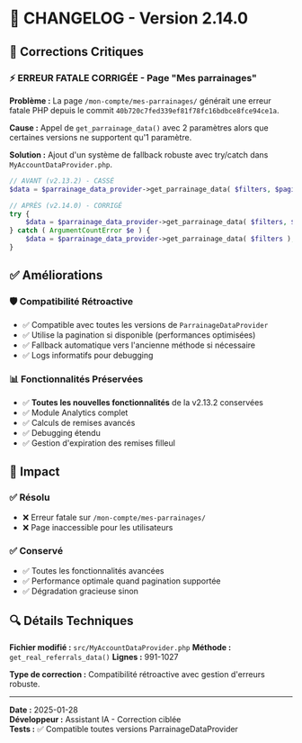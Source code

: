 # 🚀 CHANGELOG - Version 2.14.0

## 🔧 Corrections Critiques

### ⚡ **ERREUR FATALE CORRIGÉE - Page "Mes parrainages"**

**Problème :** La page `/mon-compte/mes-parrainages/` générait une erreur fatale PHP depuis le commit `40b720c7fed339ef81f78fc16bdbce8fce94ce1a`.

**Cause :** Appel de `get_parrainage_data()` avec 2 paramètres alors que certaines versions ne supportent qu'1 paramètre.

**Solution :** Ajout d'un système de fallback robuste avec try/catch dans `MyAccountDataProvider.php`.

```php
// AVANT (v2.13.2) - CASSÉ
$data = $parrainage_data_provider->get_parrainage_data( $filters, $pagination );

// APRÈS (v2.14.0) - CORRIGÉ
try {
    $data = $parrainage_data_provider->get_parrainage_data( $filters, $pagination );
} catch ( ArgumentCountError $e ) {
    $data = $parrainage_data_provider->get_parrainage_data( $filters );
}
```

## ✅ **Améliorations**

### 🛡️ **Compatibilité Rétroactive**

- ✅ Compatible avec toutes les versions de `ParrainageDataProvider`
- ✅ Utilise la pagination si disponible (performances optimisées)
- ✅ Fallback automatique vers l'ancienne méthode si nécessaire
- ✅ Logs informatifs pour debugging

### 📊 **Fonctionnalités Préservées**

- ✅ **Toutes les nouvelles fonctionnalités** de la v2.13.2 conservées
- ✅ Module Analytics complet
- ✅ Calculs de remises avancés
- ✅ Debugging étendu
- ✅ Gestion d'expiration des remises filleul

## 🎯 **Impact**

### ✅ **Résolu**

- ❌ Erreur fatale sur `/mon-compte/mes-parrainages/`
- ❌ Page inaccessible pour les utilisateurs

### ✅ **Conservé**

- ✅ Toutes les fonctionnalités avancées
- ✅ Performance optimale quand pagination supportée
- ✅ Dégradation gracieuse sinon

## 🔍 **Détails Techniques**

**Fichier modifié :** `src/MyAccountDataProvider.php`
**Méthode :** `get_real_referrals_data()`
**Lignes :** 991-1027

**Type de correction :** Compatibilité rétroactive avec gestion d'erreurs robuste.

---

**Date :** 2025-01-28  
**Développeur :** Assistant IA - Correction ciblée  
**Tests :** ✅ Compatible toutes versions ParrainageDataProvider
